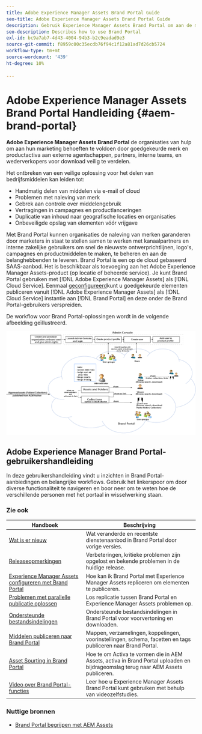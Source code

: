 ```yaml
---
title: Adobe Experience Manager Assets Brand Portal Guide
seo-title: Adobe Experience Manager Assets Brand Portal Guide
description: Gebruik Experience Manager Assets Brand Portal om aan de marketingbehoeften te voldoen door goedgekeurde merk- en productmiddelen veilig te distribueren aan externe bureaus, partners, interne teams en wederverkopers voor downloaden.
seo-description: Describes how to use Brand Portal
exl-id: bc9a7ab7-4d43-4004-94b3-b2c9eadad9e3
source-git-commit: f8959c00c35ecdb76f94c1f12a81ad7d26cb5724
workflow-type: tm+mt
source-wordcount: '439'
ht-degree: 10%

---
```


# Adobe Experience Manager Assets Brand Portal Handleiding {#aem-brand-portal}

**Adobe Experience Manager Assets Brand Portal** de organisaties van hulp om aan hun marketing behoeften te voldoen door goedgekeurde merk en productactiva aan externe agentschappen, partners, interne teams, en wederverkopers voor download veilig te verdelen.

Het ontbreken van een veilige oplossing voor het delen van bedrijfsmiddelen kan leiden tot:

* Handmatig delen van middelen via e-mail of cloud
* Problemen met naleving van merk
* Gebrek aan controle over middelengebruik
* Vertragingen in campagnes en productlanceringen
* Duplicatie van inhoud naar geografische locaties en organisaties
* Onbeveiligde opslag van elementen vóór vrijgave

Met Brand Portal kunnen organisaties de naleving van merken garanderen door marketers in staat te stellen samen te werken met kanaalpartners en interne zakelijke gebruikers om snel de nieuwste ontwerprichtlijnen, logo&#39;s, campagnes en productmiddelen te maken, te beheren en aan de belanghebbenden te leveren.
Brand Portal is een op de cloud gebaseerd SAAS-aanbod. Het is beschikbaar als toevoeging aan het Adobe Experience Manager Assets-product (op locatie of beheerde service). Je kunt Brand Portal gebruiken met [!DNL Adobe Experience Manager Assets] als [!DNL Cloud Service]. Eenmaal [geconfigureerd](https://experienceleague.adobe.com/docs/experience-manager-cloud-service/content/assets/brand-portal/configure-aem-assets-with-brand-portal.html?lang=en)kunt u goedgekeurde elementen publiceren vanuit [!DNL Adobe Experience Manager Assets] als [!DNL Cloud Service] instantie aan [!DNL Brand Portal] en deze onder de Brand Portal-gebruikers verspreiden.

De workflow voor Brand Portal-oplossingen wordt in de volgende afbeelding geïllustreerd.

![Brand Portal-workflow](assets/BPWorkflow1.png)

## Adobe Experience Manager Brand Portal-gebruikershandleiding

In deze gebruikershandleiding vindt u inzichten in Brand Portal-aanbiedingen en belangrijke workflows. Gebruik het linkerspoor om door diverse functionaliteit te navigeren en boor neer om te weten hoe de verschillende personen met het portaal in wisselwerking staan.

### Zie ook

| Handboek | Beschrijving |
|--- |---|
| [Wat is er nieuw](whats-new.md) | Wat veranderde en recentste dienstenaanbod in Brand Portal door vorige versies. |
| [Releaseopmerkingen](brand-portal-release-notes.md) | Verbeteringen, kritieke problemen zijn opgelost en bekende problemen in de huidige release. |
| [Experience Manager Assets configureren met Brand Portal](../using/configure-aem-assets-with-brand-portal.md) | Hoe kan ik Brand Portal met Experience Manager Assets repliceren om elementen te publiceren. |
| [Problemen met parallelle publicatie oplossen](troubleshoot-parallel-publishing.md) | Los replicatie tussen Brand Portal en Experience Manager Assets problemen op. |
| [Ondersteunde bestandsindelingen](brand-portal-supported-formats.md) | Ondersteunde bestandsindelingen in Brand Portal voor voorvertoning en downloaden. |
| [Middelen publiceren naar Brand Portal](brand-portal-sharing-folders.md) | Mappen, verzamelingen, koppelingen, voorinstellingen, schema, facetten en tags publiceren naar Brand Portal. |
| [Asset Sourting in Brand Portal](brand-portal-asset-sourcing.md) | Hoe te om Activa te vormen die in AEM Assets, activa in Brand Portal uploaden en bijdrageomslag terug naar AEM Assets publiceren. |
| [Video over Brand Portal-functies](https://experienceleague.adobe.com/?lang=en&amp;tag=Brand+Portal#recommended/solutions/experience-manager) | Leer hoe u Experience Manager Assets Brand Portal kunt gebruiken met behulp van videozelfstudies. |

### Nuttige bronnen

* [Brand Portal begrijpen met AEM Assets](https://experienceleague.adobe.com/docs/experience-manager-brand-portal/using/home.html)
